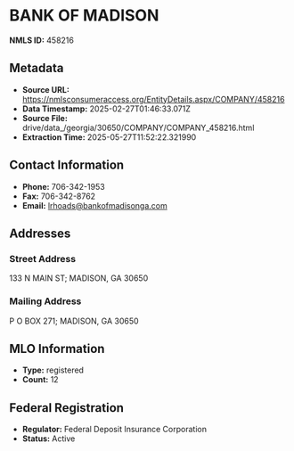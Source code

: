 # BANK OF MADISON

**NMLS ID:** 458216

## Metadata
- **Source URL:** https://nmlsconsumeraccess.org/EntityDetails.aspx/COMPANY/458216
- **Data Timestamp:** 2025-02-27T01:46:33.071Z
- **Source File:** drive/data_/georgia/30650/COMPANY/COMPANY_458216.html
- **Extraction Time:** 2025-05-27T11:52:22.321990

## Contact Information
- **Phone:** 706-342-1953
- **Fax:** 706-342-8762
- **Email:** lrhoads@bankofmadisonga.com

## Addresses
### Street Address
133 N MAIN ST; MADISON, GA 30650

### Mailing Address
P O BOX 271; MADISON, GA 30650

## MLO Information
- **Type:** registered
- **Count:** 12

## Federal Registration
- **Regulator:** Federal Deposit Insurance Corporation
- **Status:** Active
